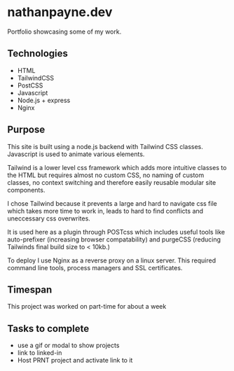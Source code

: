 # nathanpayne.dev
Portfolio showcasing some of my work. 

## Technologies
- HTML
- TailwindCSS
- PostCSS
- Javascript
- Node.js + express
- Nginx

## Purpose
This site is built using a node.js backend with Tailwind CSS classes. Javascript is used to animate various elements.

Tailwind is a lower level css framework which adds more intuitive classes to the HTML but requires almost no custom CSS, no naming of custom classes, no context switching and therefore easily reusable modular site components.

I chose Tailwind because it prevents a large and hard to navigate css file which takes more time to work in, leads to hard to find conflicts and uneccessary css overwrites.

It is used here as a plugin through POSTcss which includes useful tools like auto-prefixer (increasing browser compatability) and purgeCSS (reducing Tailwinds final build size to < 10kb.)

To deploy I use Nginx as a reverse proxy on a linux server. This required command line tools, process managers and SSL certificates.

## Timespan
This project was worked on part-time for about a week

## Tasks to complete
- use a gif or modal to show projects
- link to linked-in 
- Host PRNT project and activate link to it